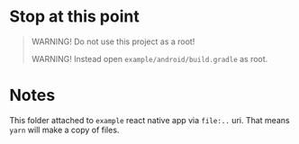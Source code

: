 # Stop at this point 

> WARNING! Do not use this project as a root!
>
> WARNING! Instead open `example/android/build.gradle` as root.

# Notes

This folder attached to `example` react native app via `file:..` uri. 
That means `yarn` will make a copy of files. 
